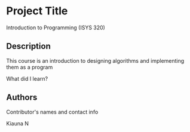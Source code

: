 # Project Title
Introduction to Programming (ISYS 320)

## Description
This course is an introduction to designing algorithms and implementing them as a program

What did I learn?


## Authors

Contributor's names and contact info

Kiauna N




